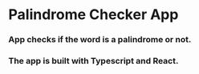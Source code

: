 # Palindrome Checker App

### App checks if the word is a palindrome or not.

### The app is built with Typescript and React.